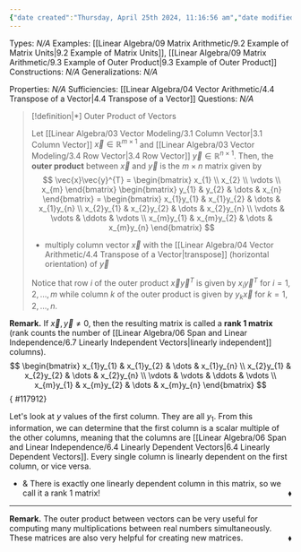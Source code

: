 ```yaml
---
{"date created":"Thursday, April 25th 2024, 11:16:56 am","date modified":"Saturday, May 4th 2024, 5:47:12 pm","time spent":"16 min","tags":["Type/Definition","Topic/Linear_Algebra"],"links":"[[09 Matrix Arithmetic]]","dg-publish":true,"permalink":"/linear-algebra/09-matrix-arithmetic/9-1-outer-product-of-vectors/","dgPassFrontmatter":true}
---
```


Types: *N/A*
Examples: [[Linear Algebra/09 Matrix Arithmetic/9.2 Example of Matrix Units\|9.2 Example of Matrix Units]], [[Linear Algebra/09 Matrix Arithmetic/9.3 Example of Outer Product\|9.3 Example of Outer Product]]
Constructions: *N/A*
Generalizations: *N/A*

Properties: *N/A*
Sufficiencies: [[Linear Algebra/04 Vector Arithmetic/4.4 Transpose of a Vector\|4.4 Transpose of a Vector]]
Questions: *N/A*

> [!definition|*] Outer Product of Vectors
> 
> Let [[Linear Algebra/03 Vector Modeling/3.1 Column Vector\|3.1 Column Vector]] $\vec{x} \in \mathbb{R}^{m \times 1}$ and [[Linear Algebra/03 Vector Modeling/3.4 Row Vector\|3.4 Row Vector]] $\vec{y} \in \mathbb{R}^{n \times 1}$. Then, the **outer product** between $\vec{x}$ and $\vec{y}$ is the $m \times n$ matrix given by
> $$
> \vec{x}\vec{y}^{T} = \begin{bmatrix}
> x_{1} \\
> x_{2} \\
> \vdots \\
> x_{m} 
> \end{bmatrix} \begin{bmatrix}
> y_{1} & y_{2} & \dots & x_{n}
> \end{bmatrix} = \begin{bmatrix}
> x_{1}y_{1} & x_{1}y_{2} & \dots & x_{1}y_{n} \\
> x_{2}y_{1} & x_{2}y_{2} & \dots & x_{2}y_{n} \\
> \vdots  & \vdots & \ddots & \vdots \\
> x_{m}y_{1} & x_{m}y_{2} & \dots & x_{m}y_{n}
> \end{bmatrix}
> $$
> - multiply column vector $\vec{x}$ with the [[Linear Algebra/04 Vector Arithmetic/4.4 Transpose of a Vector\|transpose]] (horizontal orientation) of $\vec{y}$
> 
> Notice that row $i$ of the outer product $\vec{x}\vec{y}^{T}$ is given by $x_{i}\vec{y}^{T}$ for $i = 1,2,\dots,m$ while column $k$ of the outer product is given by $y_{k}\vec{x}$ for $k = 1,2,\dots,n$.

**Remark.** If $\vec{x},\vec{y} \neq 0$, then the resulting matrix is called a **rank 1 matrix** (rank counts the number of [[Linear Algebra/06 Span and Linear Independence/6.7 Linearly Independent Vectors\|linearly independent]] columns).
$$
\begin{bmatrix}
x_{1}y_{1} & x_{1}y_{2} & \dots & x_{1}y_{n} \\
x_{2}y_{1} & x_{2}y_{2} & \dots & x_{2}y_{n} \\
 \vdots & \vdots & \ddots & \vdots \\
x_{m}y_{1} & x_{m}y_{2} & \dots & x_{m}y_{n}
\end{bmatrix}
$$
{ #117912}

Let's look at $y$ values of the first column. They are all $y_{1}$. From this information, we can determine that the first column is a scalar multiple of the other columns, meaning that the columns are [[Linear Algebra/06 Span and Linear Independence/6.4 Linearly Dependent Vectors\|6.4 Linearly Dependent Vectors]]. Every single column is linearly dependent on the first column, or vice versa.
- & There is exactly one linearly dependent column in this matrix, so we call it a rank 1 matrix!
 <span style='float:right;'>$\blacklozenge$</span>
---
**Remark.** The outer product between vectors can be very useful for computing many multiplications between real numbers simultaneously. These matrices are also very helpful for creating new matrices.
 <span style='float:right;'>$\blacklozenge$</span>